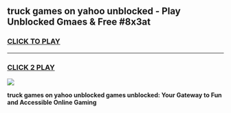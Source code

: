 
## truck games on yahoo unblocked - Play Unblocked Gmaes & Free #8x3at
<h3>
<a href="https://news.freeplayer.one?title=truck_games_on_yahoo_unblocked&ref=03M">CLICK TO PLAY</a></h3>
<hr>

<h3>
<a href="https://news.freeplayer.one?title=truck_games_on_yahoo_unblocked&ref=03M">CLICK 2 PLAY</a>
  
</h3>

<a href="https://news.freeplayer.one?title=truck_games_on_yahoo_unblocked&ref=03M"><img src="https://clearcache.store/games.png"></a>


**truck games on yahoo unblocked games unblocked: Your Gateway to Fun and Accessible Online Gaming**
